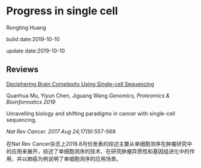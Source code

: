 # Progress in single cell
Rongting Huang

bulid date:2019-10-10

update date:2019-10-10
## Reviews
[Deciphering Brain Complexity Using Single-cell Sequencing](https://doi.org/10.1016/j.gpb.2018.07.007)

Quanhua Mu, Yiyun Chen, Jiguang Wang
*Genomics, Proteomics & Bioinformatics 2019*

Unravelling biology and shifting paradigms in cancer with single-cell sequencing.

*Nat Rev Cancer. 2017 Aug 24;17(9):557-569.*

在Nat Rev Cancer杂志上2018.8月份发表的综述主要从单细胞测序在肿瘤研究中的应用来展开，综述了单细胞测序的技术、在研究肿瘤异质性和基因组进化中的作用，并以肺癌为例说明了单细胞测序的应用场景。
